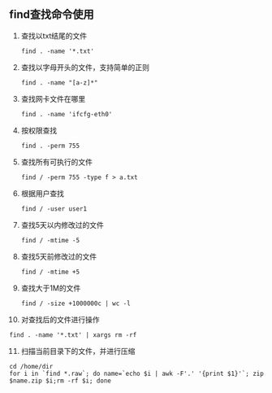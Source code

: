 ## find查找命令使用
1. 查找以txt结尾的文件
   ```
   find . -name '*.txt'
   ```
2. 查找以字母开头的文件，支持简单的正则
   ```
   find . -name "[a-z]*"
   ```
3. 查找网卡文件在哪里
   ```
   find . -name 'ifcfg-eth0'
   ```
4. 按权限查找
   ```
   find . -perm 755
   ```
5. 查找所有可执行的文件
   ```
   find / -perm 755 -type f > a.txt
   ```
6. 根据用户查找
   ```
   find / -user user1
   ```
7. 查找5天以内修改过的文件
   ```
   find / -mtime -5
   ```
8. 查找5天前修改过的文件
   ```
   find / -mtime +5
   ```
9. 查找大于1M的文件
   ```
   find / -size +1000000c | wc -l
   ```
10. 对查找后的文件进行操作
   ```
   find . -name '*.txt' | xargs rm -rf
   ```
11. 扫描当前目录下的文件，并进行压缩
```
cd /home/dir
for i in `find *.raw`; do name=`echo $i | awk -F'.' '{print $1}'`; zip $name.zip $i;rm -rf $i; done
```